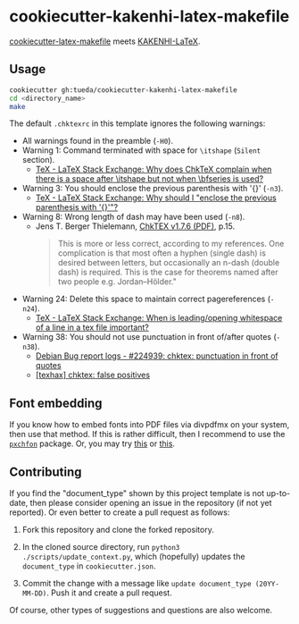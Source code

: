 cookiecutter-kakenhi-latex-makefile
===================================

[cookiecutter-latex-makefile](https://github.com/tueda/cookiecutter-latex-makefile)
meets
[KAKENHI-LaTeX](http://osksn2.hep.sci.osaka-u.ac.jp/~taku/kakenhiLaTeX/).


Usage
-----

```bash
cookiecutter gh:tueda/cookiecutter-kakenhi-latex-makefile
cd <directory_name>
make
```

The default `.chktexrc` in this template ignores the following warnings:
- All warnings found in the preamble (`-H0`).
- Warning 1: Command terminated with space for `\itshape` (`Silent` section).
    * [TeX - LaTeX Stack Exchange: Why does ChkTeX complain when there is a space after \itshape but not when \bfseries is used?](https://tex.stackexchange.com/q/627808)
- Warning 3: You should enclose the previous parenthesis with '{}' (`-n3`).
    * [TeX - LaTeX Stack Exchange: Why should I "enclose the previous parenthesis with '{}'"?](https://tex.stackexchange.com/a/529940)
- Warning 8: Wrong length of dash may have been used (`-n8`).
    * Jens T. Berger Thielemann, [ChkTEX v1.7.6 (PDF)](http://mirrors.ctan.org/systems/doc/chktex/ChkTeX.pdf), p.15.
      > This is more or less correct, according to my references. One
      > complication is that most often a hyphen (single dash) is
      > desired between letters, but occasionally an n-dash (double
      > dash) is required. This is the case for theorems named after
      > two people e.g. Jordan–Hölder."
- Warning 24: Delete this space to maintain correct pagereferences (`-n24`).
    * [TeX - LaTeX Stack Exchange: When is leading/opening whitespace of a line
      in a tex file important?](https://tex.stackexchange.com/a/264115)
- Warning 38: You should not use punctuation in front of/after quotes (`-n38`).
    * [Debian Bug report logs - #224939: chktex: punctuation in front of quotes](https://bugs.debian.org/cgi-bin/bugreport.cgi?bug=224939)
    * [[texhax] chktex: false positives](https://tug.org/pipermail/texhax/2003-December/001423.html)


Font embedding
--------------

If you know how to embed fonts into PDF files via divpdfmx on your system, then use that method.
If this is rather difficult, then I recommend to use the [`pxchfon`](https://github.com/zr-tex8r/PXchfon) package.
Or, you may try [this](https://github.com/tueda/makefile4latex/wiki#embedding-ipaex-fonts) or
[this](https://github.com/tueda/makefile4latex/wiki#embedding-ms-fonts-on-wslcygwin).


Contributing
------------

If you find the "document_type" shown by this project template is not up-to-date,
then please consider opening an issue in the repository (if not yet reported).
Or even better to create a pull request as follows:

1. Fork this repository and clone the forked repository.

2. In the cloned source directory, run `python3 ./scripts/update_context.py`,
   which (hopefully) updates the `document_type` in `cookiecutter.json`.

3. Commit the change with a message like `update document_type (20YY-MM-DD)`.
   Push it and create a pull request.

Of course, other types of suggestions and questions are also welcome.
